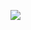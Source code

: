 [![](https://mermaid.ink/img/pako:eNqtkz1vwjAQhv9K5BmSJmkDeGCoQO1QJhizHPY5cZvYqT9oEcp_rwMFdchWFsu-136fO-vuRJjmSCix-OlRMVxJqAy0pXo2-suimS6XWzQHNDR6We-i2rnO0iSxznOJNmY2rrGxUn3IWMgEv6HtGoSuS2wHpbo8nQaTXzsave42b9FKM9-icv_HtCBVkO0o6ypGQjZ4l5Li93HSRboTh4Mb3LQaRd3UO9EEHCTTKg7LKO-PfiaSCWnRhK_loW1OpYqikrgaWywJDVuOAnzjSlKqPlwF7_T2qBihznicEN-F_K9dRqiAxt6iay6dNrdgo4FjOJ6IO3ZDj1bSumAZkhGyGuLeNCF8LXWQ40q62u9jptvESl6DcfVhUSRFVswhy7GY5fCU55zt08VcZI-p4LOHNAPS9xOCZ_7mMhDnueh_ALXbG14?type=png)](https://mermaid.live/edit#pako:eNqtkz1vwjAQhv9K5BmSJmkDeGCoQO1QJhizHPY5cZvYqT9oEcp_rwMFdchWFsu-136fO-vuRJjmSCix-OlRMVxJqAy0pXo2-suimS6XWzQHNDR6We-i2rnO0iSxznOJNmY2rrGxUn3IWMgEv6HtGoSuS2wHpbo8nQaTXzsave42b9FKM9-icv_HtCBVkO0o6ypGQjZ4l5Li93HSRboTh4Mb3LQaRd3UO9EEHCTTKg7LKO-PfiaSCWnRhK_loW1OpYqikrgaWywJDVuOAnzjSlKqPlwF7_T2qBihznicEN-F_K9dRqiAxt6iay6dNrdgo4FjOJ6IO3ZDj1bSumAZkhGyGuLeNCF8LXWQ40q62u9jptvESl6DcfVhUSRFVswhy7GY5fCU55zt08VcZI-p4LOHNAPS9xOCZ_7mMhDnueh_ALXbG14)
